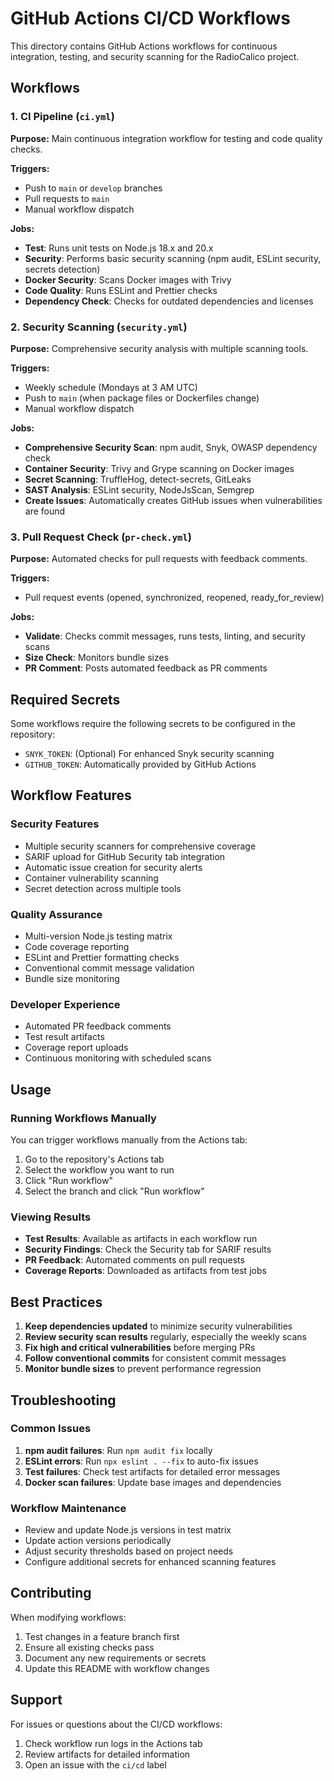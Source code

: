 # GitHub Actions CI/CD Workflows

This directory contains GitHub Actions workflows for continuous integration, testing, and security scanning for the RadioCalico project.

## Workflows

### 1. CI Pipeline (`ci.yml`)
**Purpose:** Main continuous integration workflow for testing and code quality checks.

**Triggers:**
- Push to `main` or `develop` branches
- Pull requests to `main`
- Manual workflow dispatch

**Jobs:**
- **Test**: Runs unit tests on Node.js 18.x and 20.x
- **Security**: Performs basic security scanning (npm audit, ESLint security, secrets detection)
- **Docker Security**: Scans Docker images with Trivy
- **Code Quality**: Runs ESLint and Prettier checks
- **Dependency Check**: Checks for outdated dependencies and licenses

### 2. Security Scanning (`security.yml`)
**Purpose:** Comprehensive security analysis with multiple scanning tools.

**Triggers:**
- Weekly schedule (Mondays at 3 AM UTC)
- Push to `main` (when package files or Dockerfiles change)
- Manual workflow dispatch

**Jobs:**
- **Comprehensive Security Scan**: npm audit, Snyk, OWASP dependency check
- **Container Security**: Trivy and Grype scanning on Docker images
- **Secret Scanning**: TruffleHog, detect-secrets, GitLeaks
- **SAST Analysis**: ESLint security, NodeJsScan, Semgrep
- **Create Issues**: Automatically creates GitHub issues when vulnerabilities are found

### 3. Pull Request Check (`pr-check.yml`)
**Purpose:** Automated checks for pull requests with feedback comments.

**Triggers:**
- Pull request events (opened, synchronized, reopened, ready_for_review)

**Jobs:**
- **Validate**: Checks commit messages, runs tests, linting, and security scans
- **Size Check**: Monitors bundle sizes
- **PR Comment**: Posts automated feedback as PR comments

## Required Secrets

Some workflows require the following secrets to be configured in the repository:

- `SNYK_TOKEN`: (Optional) For enhanced Snyk security scanning
- `GITHUB_TOKEN`: Automatically provided by GitHub Actions

## Workflow Features

### Security Features
- Multiple security scanners for comprehensive coverage
- SARIF upload for GitHub Security tab integration
- Automatic issue creation for security alerts
- Container vulnerability scanning
- Secret detection across multiple tools

### Quality Assurance
- Multi-version Node.js testing matrix
- Code coverage reporting
- ESLint and Prettier formatting checks
- Conventional commit message validation
- Bundle size monitoring

### Developer Experience
- Automated PR feedback comments
- Test result artifacts
- Coverage report uploads
- Continuous monitoring with scheduled scans

## Usage

### Running Workflows Manually

You can trigger workflows manually from the Actions tab:

1. Go to the repository's Actions tab
2. Select the workflow you want to run
3. Click "Run workflow"
4. Select the branch and click "Run workflow"

### Viewing Results

- **Test Results**: Available as artifacts in each workflow run
- **Security Findings**: Check the Security tab for SARIF results
- **PR Feedback**: Automated comments on pull requests
- **Coverage Reports**: Downloaded as artifacts from test jobs

## Best Practices

1. **Keep dependencies updated** to minimize security vulnerabilities
2. **Review security scan results** regularly, especially the weekly scans
3. **Fix high and critical vulnerabilities** before merging PRs
4. **Follow conventional commits** for consistent commit messages
5. **Monitor bundle sizes** to prevent performance regression

## Troubleshooting

### Common Issues

1. **npm audit failures**: Run `npm audit fix` locally
2. **ESLint errors**: Run `npx eslint . --fix` to auto-fix issues
3. **Test failures**: Check test artifacts for detailed error messages
4. **Docker scan failures**: Update base images and dependencies

### Workflow Maintenance

- Review and update Node.js versions in test matrix
- Update action versions periodically
- Adjust security thresholds based on project needs
- Configure additional secrets for enhanced scanning features

## Contributing

When modifying workflows:

1. Test changes in a feature branch first
2. Ensure all existing checks pass
3. Document any new requirements or secrets
4. Update this README with workflow changes

## Support

For issues or questions about the CI/CD workflows:
1. Check workflow run logs in the Actions tab
2. Review artifacts for detailed information
3. Open an issue with the `ci/cd` label